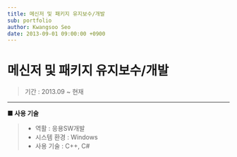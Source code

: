 ```yaml
---
title: 메신저 및 패키지 유지보수/개발
sub: portfolio
author: Kwangsoo Seo
date: 2013-09-01 09:00:00 +0900
---
```


# 메신저 및 패키지 유지보수/개발
> 기간 : 2013.09 ~ 현재

---

**■ 사용 기술**

>  * 역활 : 응용SW개발
>  * 시스템 환경 : Windows
>  * 사용 기술 : C++, C#


